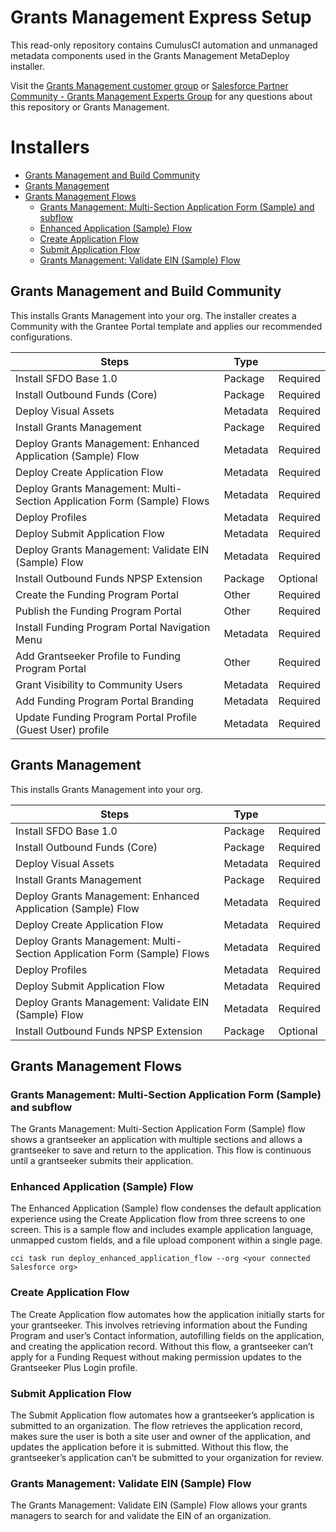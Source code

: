 # Grants Management Express Setup
This read-only repository contains CumulusCI automation and unmanaged metadata components used in the Grants Management MetaDeploy installer.

Visit the [Grants Management customer group](https://trailhead.salesforce.com/trailblazer-community/groups/0F94S000000GvrgSAC) or [Salesforce Partner Community - Grants Management Experts Group](https://partners.salesforce.com/_ui/core/chatter/groups/GroupProfilePage?g=0F94V000000LpYeSAK) for any questions about this repository or Grants Management.

# Installers

-   [Grants Management and Build Community](#Install-Grants-Management-and-Build-Community)
-   [Grants Management](#Install-Grants-Management)
-   [Grants Management Flows](#Install-Grants-Management-Flows)
    -   [Grants Management: Multi-Section Application Form (Sample) and subflow](#Deploy-Grants-Management-Multi-Section-Application-Form-Sample-and-subflow)
    -   [Enhanced Application (Sample) Flow](#Deploy-Enhanced-Application-Sample-Flow)
    -   [Create Application Flow](#Deploy-Create-Application-Flow)
    -   [Submit Application Flow](#Deploy-Submit-Application-Flow)
    -   [Grants Management: Validate EIN (Sample) Flow](#Deploy-Grants-Management-Validate-EIN-Sample-Flow)

## Grants Management and Build Community

This installs Grants Management into your org. The installer creates a Community with the Grantee Portal template and applies our recommended configurations.

| Steps                                                                   | Type     |          |
| ----------------------------------------------------------------------- | -------- | -------- |
| Install SFDO Base 1.0                                                   | Package  | Required |
| Install Outbound Funds (Core)                                           | Package  | Required |
| Deploy Visual Assets                                                    | Metadata | Required |
| Install Grants Management                                               | Package  | Required |
| Deploy Grants Management: Enhanced Application (Sample) Flow            | Metadata | Required |
| Deploy Create Application Flow                                          | Metadata | Required |
| Deploy Grants Management: Multi-Section Application Form (Sample) Flows | Metadata | Required |
| Deploy Profiles                                                         | Metadata | Required |
| Deploy Submit Application Flow                                          | Metadata | Required |
| Deploy Grants Management: Validate EIN (Sample) Flow                    | Metadata | Required |
| Install Outbound Funds NPSP Extension                                   | Package  | Optional |
| Create the Funding Program Portal                                       | Other    | Required |
| Publish the Funding Program Portal                                      | Other    | Required |
| Install Funding Program Portal Navigation Menu                          | Metadata | Required |
| Add Grantseeker Profile to Funding Program Portal                       | Other    | Required |
| Grant Visibility to Community Users                                     | Metadata | Required |
| Add Funding Program Portal Branding                                     | Metadata | Required |
| Update Funding Program Portal Profile (Guest User) profile              | Metadata | Required |

## Grants Management

This installs Grants Management into your org.

| Steps                                                                   | Type     |          |
| ----------------------------------------------------------------------- | -------- | -------- |
| Install SFDO Base 1.0                                                   | Package  | Required |
| Install Outbound Funds (Core)                                           | Package  | Required |
| Deploy Visual Assets                                                    | Metadata | Required |
| Install Grants Management                                               | Package  | Required |
| Deploy Grants Management: Enhanced Application (Sample) Flow            | Metadata | Required |
| Deploy Create Application Flow                                          | Metadata | Required |
| Deploy Grants Management: Multi-Section Application Form (Sample) Flows | Metadata | Required |
| Deploy Profiles                                                         | Metadata | Required |
| Deploy Submit Application Flow                                          | Metadata | Required |
| Deploy Grants Management: Validate EIN (Sample) Flow                    | Metadata | Required |
| Install Outbound Funds NPSP Extension                                   | Package  | Optional |

## Grants Management Flows

### Grants Management: Multi-Section Application Form (Sample) and subflow

The Grants Management: Multi-Section Application Form (Sample) flow shows a grantseeker an application with multiple sections and allows a grantseeker to save and return to the application. This flow is continuous until a grantseeker submits their application.

### Enhanced Application (Sample) Flow

The Enhanced Application (Sample) flow condenses the default application experience using the Create Application flow from three screens to one screen. This is a sample flow and includes example application language, unmapped custom fields, and a file upload component within a single page.

```
cci task run deploy_enhanced_application_flow --org <your connected Salesforce org>
```

### Create Application Flow

The Create Application flow automates how the application initially starts for your grantseeker. This involves retrieving information about the Funding Program and user’s Contact information, autofilling fields on the application, and creating the application record. Without this flow, a grantseeker can’t apply for a Funding Request without making permission updates to the Grantseeker Plus Login profile.

### Submit Application Flow

The Submit Application flow automates how a grantseeker’s application is submitted to an organization. The flow retrieves the application record, makes sure the user is both a site user and owner of the application, and updates the application before it is submitted. Without this flow, the grantseeker’s application can’t be submitted to your organization for review.

### Grants Management: Validate EIN (Sample) Flow

The Grants Management: Validate EIN (Sample) Flow allows your grants managers to search for and validate the EIN of an organization.